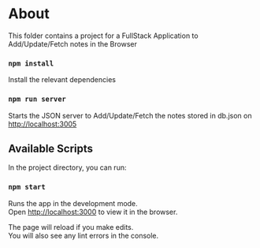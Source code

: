 # About

This folder contains a project for a FullStack Application to Add/Update/Fetch notes in the Browser

### `npm install`

Install the relevant dependencies

### `npm run server`

Starts the JSON server to Add/Update/Fetch the notes stored in db.json on [http://localhost:3005](http://localhost:3005)

## Available Scripts

In the project directory, you can run:

### `npm start`

Runs the app in the development mode.\
Open [http://localhost:3000](http://localhost:3000) to view it in the browser.

The page will reload if you make edits.\
You will also see any lint errors in the console.



